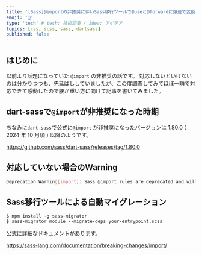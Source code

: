 ```yaml
---
title: '[Sass]@importの非推奨に伴いSass移行ツールで@useと@forwardに爆速で変換する'
emoji: '🐥'
type: 'tech' # tech: 技術記事 / idea: アイデア
topics: [css, scss, sass, dartsass]
published: false
---
```


## はじめに

以前より話題になっていた `@import` の非推奨の話です。
対応しないといけないのは分かりつつも、先延ばししていましたが、この度調査してみてほぼ一瞬で対応できて感動したので腰が重い方に向けて記事を書いてみました。

## dart-sassで`@import`が非推奨になった時期

ちなみに`dart-sass`で公式に`@import` が非推奨になったバージョンは 1.80.0 ( 2024 年 10 月頃 ) 以降のようです。

https://github.com/sass/dart-sass/releases/tag/1.80.0

## 対応していない場合のWarning

```sh
Deprecation Warning[import]: Sass @import rules are deprecated and will be removed in Dart Sass 3.0.0.
```

## Sass移行ツールによる自動マイグレーション

```
$ npm install -g sass-migrator
$ sass-migrator module --migrate-deps your-entrypoint.scss
```

公式に詳細なドキュメントがあります。

https://sass-lang.com/documentation/breaking-changes/import/
